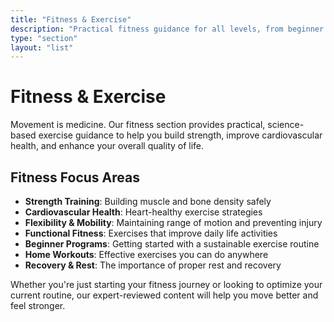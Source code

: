 ```yaml
---
title: "Fitness & Exercise"
description: "Practical fitness guidance for all levels, from beginner workouts to advanced training strategies. Build strength, endurance, and flexibility naturally."
type: "section"
layout: "list"
---
```


# Fitness & Exercise

Movement is medicine. Our fitness section provides practical, science-based exercise guidance to help you build strength, improve cardiovascular health, and enhance your overall quality of life.

## Fitness Focus Areas

- **Strength Training**: Building muscle and bone density safely
- **Cardiovascular Health**: Heart-healthy exercise strategies
- **Flexibility & Mobility**: Maintaining range of motion and preventing injury
- **Functional Fitness**: Exercises that improve daily life activities
- **Beginner Programs**: Getting started with a sustainable exercise routine
- **Home Workouts**: Effective exercises you can do anywhere
- **Recovery & Rest**: The importance of proper rest and recovery

Whether you're just starting your fitness journey or looking to optimize your current routine, our expert-reviewed content will help you move better and feel stronger.